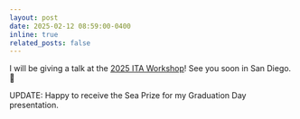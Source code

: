 ```yaml
---
layout: post
date: 2025-02-12 08:59:00-0400
inline: true
related_posts: false
---
```


I will be giving a talk at the <a href="https://ita.ucsd.edu/workshop/">2025 ITA Workshop</a>! See you soon in San Diego. :ship:

UPDATE: Happy to receive the Sea Prize for my Graduation Day presentation.